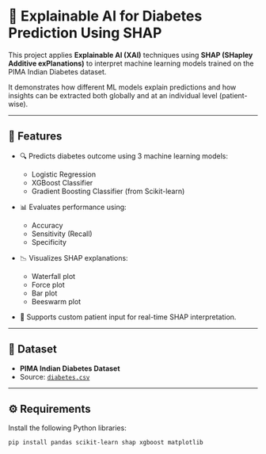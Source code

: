 # 🧠 Explainable AI for Diabetes Prediction Using SHAP

This project applies **Explainable AI (XAI)** techniques using **SHAP (SHapley Additive exPlanations)** to interpret machine learning models trained on the PIMA Indian Diabetes dataset.

It demonstrates how different ML models explain predictions and how insights can be extracted both globally and at an individual level (patient-wise).

---

## 📌 Features

- 🔍 Predicts diabetes outcome using 3 machine learning models:
  - Logistic Regression
  - XGBoost Classifier
  - Gradient Boosting Classifier (from Scikit-learn)
  
- 📊 Evaluates performance using:
  - Accuracy
  - Sensitivity (Recall)
  - Specificity

- 📉 Visualizes SHAP explanations:
  - Waterfall plot
  - Force plot
  - Bar plot
  - Beeswarm plot

- 👤 Supports custom patient input for real-time SHAP interpretation.

---

## 📁 Dataset

- **PIMA Indian Diabetes Dataset**
- Source: [`diabetes.csv`](https://www.kaggle.com/datasets/uciml/pima-indians-diabetes-database)

---

## ⚙️ Requirements

Install the following Python libraries:

```bash
pip install pandas scikit-learn shap xgboost matplotlib
